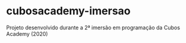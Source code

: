# cubosacademy-imersao
Projeto desenvolvido durante a 2ª imersão em programação da Cubos Academy (2020)
